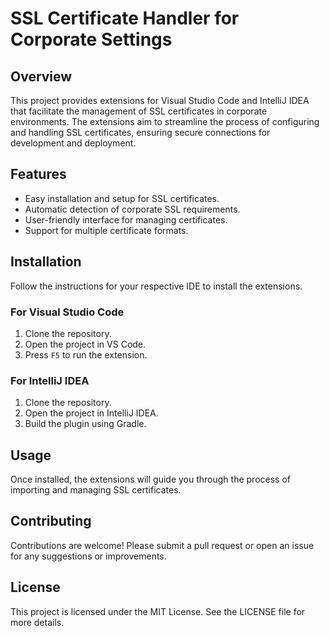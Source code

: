 # SSL Certificate Handler for Corporate Settings

## Overview
This project provides extensions for Visual Studio Code and IntelliJ IDEA that facilitate the management of SSL certificates in corporate environments. The extensions aim to streamline the process of configuring and handling SSL certificates, ensuring secure connections for development and deployment.

## Features
- Easy installation and setup for SSL certificates.
- Automatic detection of corporate SSL requirements.
- User-friendly interface for managing certificates.
- Support for multiple certificate formats.

## Installation
Follow the instructions for your respective IDE to install the extensions.

### For Visual Studio Code
1. Clone the repository.
2. Open the project in VS Code.
3. Press `F5` to run the extension.

### For IntelliJ IDEA
1. Clone the repository.
2. Open the project in IntelliJ IDEA.
3. Build the plugin using Gradle.

## Usage
Once installed, the extensions will guide you through the process of importing and managing SSL certificates.

## Contributing
Contributions are welcome! Please submit a pull request or open an issue for any suggestions or improvements.

## License
This project is licensed under the MIT License. See the LICENSE file for more details. 